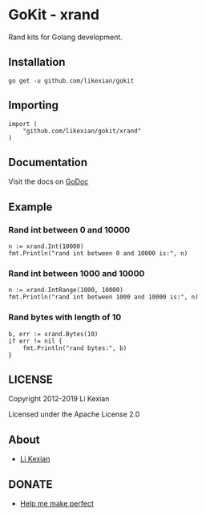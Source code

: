 # GoKit - xrand

Rand kits for Golang development.

## Installation

    go get -u github.com/likexian/gokit

## Importing

    import (
        "github.com/likexian/gokit/xrand"
    )

## Documentation

Visit the docs on [GoDoc](https://godoc.org/github.com/likexian/gokit/xrand)

## Example

### Rand int between 0 and 10000

    n := xrand.Int(10000)
    fmt.Println("rand int between 0 and 10000 is:", n)

### Rand int between 1000 and 10000

    n := xrand.IntRange(1000, 10000)
    fmt.Println("rand int between 1000 and 10000 is:", n)

### Rand bytes with length of 10

    b, err := xrand.Bytes(10)
    if err != nil {
        fmt.Println("rand bytes:", b)
    }

## LICENSE

Copyright 2012-2019 Li Kexian

Licensed under the Apache License 2.0

## About

- [Li Kexian](https://www.likexian.com/)

## DONATE

- [Help me make perfect](https://www.likexian.com/donate/)
